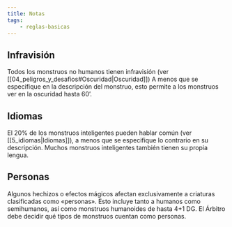 ```yaml
---
title: Notas
tags:
    - reglas-basicas
---
```


## Infravisión
Todos los monstruos no humanos tienen infravisión (ver [[04_peligros_y_desafios#Oscuridad|Oscuridad]]) A menos que se especifique en la descripción del monstruo, esto permite a los monstruos ver en la oscuridad hasta 60’.

## Idiomas
El 20% de los monstruos inteligentes pueden hablar común (ver [[5_idiomas|Idiomas]]), a menos que se especifique lo contrario en su descripción. Muchos monstruos inteligentes también tienen su propia lengua.

## Personas
Algunos hechizos o efectos mágicos afectan exclusivamente a criaturas clasificadas como «personas». Esto incluye tanto a humanos como semihumanos, así como monstruos humanoides de hasta 4+1 DG. El Árbitro debe decidir qué tipos de monstruos cuentan como personas.
